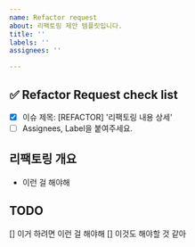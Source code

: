 ```yaml
---
name: Refactor request
about: 리팩토링 제안 템플릿입니다.
title: ''
labels: ''
assignees: ''

---
```


<!-- ---
name: Refactor Request Template
about: 리팩토링 제안 템플릿입니다.
title: [REFACTOR] 리팩토링 내용 상세
labels: refactor
assignees: ''
--- -->

<!-- 하나씩 확인 후 체크박스에 표시해주세요. -->
## ✅ Refactor Request check list
- [x] 이슈 제목: [REFACTOR] '리팩토링 내용 상세' 
- [ ] Assignees, Label을 붙여주세요.  

## 리팩토링 개요
- 이런 걸 해야해

## TODO 
[] 이거 하려면 이런 걸 해야해
[] 이것도 해야할 것 같아
